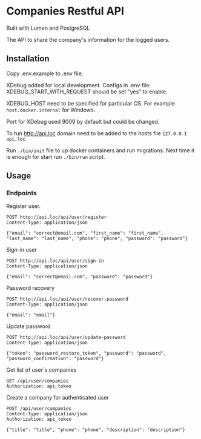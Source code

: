 # Companies Restful API

Built with Lumen and PostgreSQL

The API to share the company's information for the logged users.

## Installation

Copy .env.example to .env file.

XDebug added for local development.
Configs in .env file:
XDEBUG_START_WITH_REQUEST should be set "yes" to enable.

XDEBUG_HOST need to be specified for particular OS.
For example `host.docker.internal` for Windows.

Port for XDebug used 9009 by default but could be changed.

To run http://api.loc domain need to be added to the hosts file
`127.0.0.1 api.loc`

Run `./bin/init` file to up docker containers and run migrations.
Next time it is enough for start run `./bin/run` script.

## Usage

### Endpoints
Register user.
```
POST http://api.loc/api/user/register
Content-Type: application/json

{"email": "correct@email.com", "first_name": "first_name", "last_name": "last_name", "phone": "phone", "password": "password"}
```

Sign-in user
```
POST http://api.loc/api/user/sign-in
Content-Type: application/json

{"email": "correct@email.com", "password": "password"}
```

Password recovery
```
POST http://api.loc/api/user/recover-password
Content-Type: application/json

{"email": "email"}
```

Update password
```
POST http://api.loc/api/user/update-password
Content-Type: application/json

{"token": "password_restore_token", "password": "password", "password_confirmation": "password"}
```

Get list of user`s companies
```
GET /api/user/companies
Authorization: api_token
```

Create a company for authenticated user
```
POST /api/user/companies
Content-Type: application/json
Authorization: api_token

{"title": "title", "phone": "phone", "description": "description"}
```
